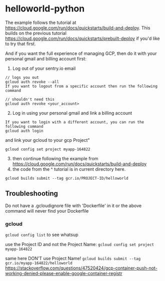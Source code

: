 # helloworld-python
The example follows the tutorial at https://cloud.google.com/run/docs/quickstarts/build-and-deploy. This builds on the previous tutorial https://cloud.google.com/run/docs/quickstarts/prebuilt-deploy if you'd like to try that first.

And if you want the full experience of managing GCP, then do it with your personal gmail and billing account first:

1. Log out of your sentry.io email
```
// logs you out
gcloud auth revoke --all
If you want to logout from a specific account then run the following command

// shouldn't need this
gcloud auth revoke <your_account>
```

2. Log in using your personal gmail and link a billing account
```
If you want to login with a different account, you can run the following command
gcloud auth login
```
and link your gcloud to your gcp Project"
```
gcloud config set project myapp-164822
```

3. then continue following the example from https://cloud.google.com/run/docs/quickstarts/build-and-deploy 
4. the code from the ^ tutorial is in current directory here.

`gcloud builds submit --tag gcr.io/PROJECT-ID/helloworld`

## Troubleshooting
Do not have a .gcloudignore file with 'Dockerfile' in it or the above command will never find your Dockerfile


### gcloud
`gcloud config list` to see whatsup

use the Project ID and not the Project Name:
`gcloud config set project myapp-164822`

same here DON'T use Project Name!
`gcloud builds submit --tag gcr.io/myapp-164822/helloworld`  
https://stackoverflow.com/questions/47520424/gcp-container-push-not-working-denied-please-enable-google-container-registr